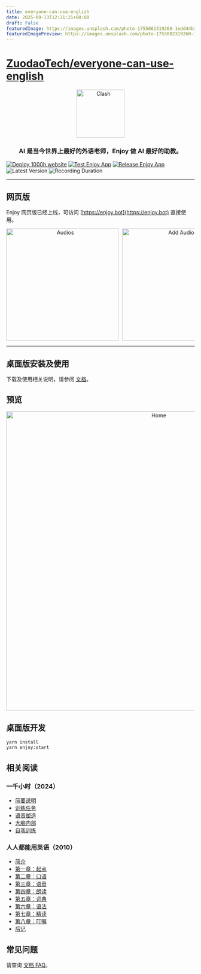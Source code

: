 ```yaml
---
title: everyone-can-use-english
date: 2025-09-13T12:21:21+08:00
draft: False
featuredImage: https://images.unsplash.com/photo-1755082319260-1edd44b31d35?ixid=M3w0NjAwMjJ8MHwxfHJhbmRvbXx8fHx8fHx8fDE3NTc3MzcxNzd8&ixlib=rb-4.1.0
featuredImagePreview: https://images.unsplash.com/photo-1755082319260-1edd44b31d35?ixid=M3w0NjAwMjJ8MHwxfHJhbmRvbXx8fHx8fHx8fDE3NTc3MzcxNzd8&ixlib=rb-4.1.0
---
```


# [ZuodaoTech/everyone-can-use-english](https://github.com/ZuodaoTech/everyone-can-use-english)

<div align="center">
  <img src="./enjoy/assets/icon.png" alt="Clash" width="128" />
</div>

<h3 align="center">
AI 是当今世界上最好的外语老师，Enjoy 做 AI 最好的助教。
</h3>

[![Deploy 1000h website](https://github.com/ZuodaoTech/everyone-can-use-english/actions/workflows/deploy-1000h.yml/badge.svg)](https://github.com/ZuodaoTech/everyone-can-use-english/actions/workflows/deploy-1000h.yml)
[![Test Enjoy App](https://github.com/ZuodaoTech/everyone-can-use-english/actions/workflows/test-enjoy-app.yml/badge.svg)](https://github.com/ZuodaoTech/everyone-can-use-english/actions/workflows/test-enjoy-app.yml)
[![Release Enjoy App](https://github.com/ZuodaoTech/everyone-can-use-english/actions/workflows/release-enjoy-app.yml/badge.svg)](https://github.com/ZuodaoTech/everyone-can-use-english/actions/workflows/release-enjoy-app.yml)
![Latest Version](https://img.shields.io/badge/dynamic/json?url=https%3A%2F%2Fenjoy.bot%2Fapi%2Fconfig%2Fapp_version&query=%24.version&label=Latest&link=https%3A%2F%2F1000h.org%2Fenjoy-app%2Finstall.html)
![Recording Duration](https://img.shields.io/endpoint?url=https%3A%2F%2Fenjoy.bot%2Fapi%2Fbadges%2Frecordings)

---

## 网页版

Enjoy 网页版已经上线，可访问 [https://enjoy.bot](https://enjoy.bot) 直接使用。

<div align="center" style="display:flex;overflow:auto;gap:10px;">
  <img src="./enjoy/snapshots/web-audios.jpg" alt="Audios" width="300" />
  <img src="./enjoy/snapshots/web-add-audio.jpg" alt="Add Audio" width="300" />
  <img src="./enjoy/snapshots/web-audio-shadow.jpg" alt="Shadow" width="300" />
  <img src="./enjoy/snapshots/web-audio-assessment.jpg" alt="Assessment" width="300" />
  <img src="./enjoy/snapshots/web-new-chat.jpg" alt="New Chat" width="300" />
  <img src="./enjoy/snapshots/web-chat.jpg" alt="Chat" width="300" />
</div>

---

## 桌面版安装及使用

下载及使用相关说明，请参阅 [文档](https://1000h.org/enjoy-app/)。

## 预览

<div align="center" style="display:flex;overflow:auto;">
  <img src="./enjoy/snapshots/home.png" alt="Home" width="800" />

  <img src="./enjoy/snapshots/shadow.png" alt="Home" width="800" />

  <img src="./enjoy/snapshots/assessment.png" alt="Home" width="800" />

  <img src="./enjoy/snapshots/document.png" alt="Home" width="800" />

  <img src="./enjoy/snapshots/chat.png" alt="Home" width="800" />
</div>

## 桌面版开发

```bash
yarn install
yarn enjoy:start
```

## 相关阅读

### 一千小时（2024）

- [简要说明](https://1000h.org/intro.html)
- [训练任务](https://1000h.org/training-tasks/kick-off.html)
- [语音塑造](https://1000h.org/sounds-of-american-english/0-intro.html)
- [大脑内部](https://1000h.org/in-the-brain/01-inifinite.html)
- [自我训练](https://1000h.org/self-training/00-intro.html)

### 人人都能用英语（2010）

- [简介](./book/README.md)
- [第一章：起点](./book/chapter1.md)
- [第二章：口语](./book/chapter2.md)
- [第三章：语音](./book/chapter3.md)
- [第四章：朗读](./book/chapter4.md)
- [第五章：词典](./book/chapter5.md)
- [第六章：语法](./book/chapter6.md)
- [第七章：精读](./book/chapter7.md)
- [第八章：叮嘱](./book/chapter8.md)
- [后记](./book/end.md)

## 常见问题

请查询 [文档 FAQ](https://1000h.org/enjoy-app/faq.html)。
